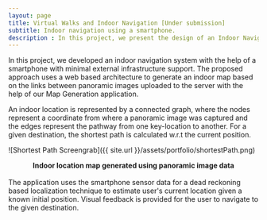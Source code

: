 ```yaml
---
layout: page
title: Virtual Walks and Indoor Navigation [Under submission]
subtitle: Indoor navigation using a smartphone. 
description : In this project, we present the design of an Indoor Navigation System using the accelerometer and magnetometer sensors available in a smartphone supported by an easy to use application for the web which proposes a novel way of providing a set of Points of Interest(POI) at the user's current location. 
---
```


In this project, we developed an indoor navigation system with the help of a smartphone with minimal external infrastructure support. The proposed approach uses a web based architecture to generate an indoor map based on the links between panoramic images uploaded to the server with the help of our Map Generation application. 

An indoor location is represented by a connected graph, where the nodes represent a coordinate from where a panoramic image was captured and the edges represent the pathway from one key-location to another. For a given destination, the shortest path is calculated w.r.t the current position. 

![Shortest Path Screengrab]({{ site.url }}/assets/portfolio/shortestPath.png)

<center> 
	<strong>
		Indoor location map generated using panoramic image data
	</strong>
</center>

<br/>
The application uses the smartphone sensor data for a dead reckoning based localization technique to estimate user's current location given a known initial position. Visual feedback is provided for the user to navigate to the given destination. 

